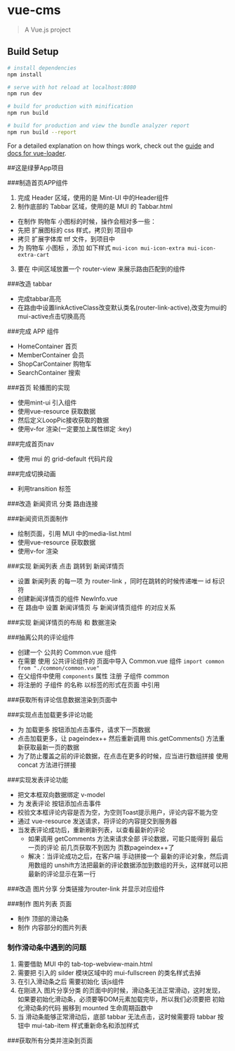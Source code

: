 # vue-cms

> A Vue.js project

## Build Setup

``` bash
# install dependencies
npm install

# serve with hot reload at localhost:8080
npm run dev

# build for production with minification
npm run build

# build for production and view the bundle analyzer report
npm run build --report
```

For a detailed explanation on how things work, check out the [guide](http://vuejs-templates.github.io/webpack/) and [docs for vue-loader](http://vuejs.github.io/vue-loader).


##这是绿萝App项目

###制造首页APP组件
1. 完成 Header 区域，使用的是 Mint-UI 中的Header组件
2. 制作底部的 Tabbar 区域，使用的是 MUI 的 Tabbar.html
 + 在制作 购物车 小图标的时候，操作会相对多一些：
 + 先把 扩展图标的 css 样式，拷贝到 项目中
 + 拷贝 扩展字体库 ttf 文件，到项目中
 + 为 购物车 小图标 ，添加 如下样式 `mui-icon mui-icon-extra mui-icon-extra-cart`
3. 要在 中间区域放置一个 router-view 来展示路由匹配到的组件


###改造 tabbar  
+ 完成tabbar高亮
+ 在路由中设置linkActiveClass改变默认类名(router-link-active),改变为mui的 mui-active点击切换高亮

###完成 APP 组件
+ HomeContainer 首页
+ MemberContainer 会员
+ ShopCarContainer 购物车
+ SearchContainer 搜索


###首页 轮播图的实现
- 使用mint-ui 引入组件
- 使用vue-resource 获取数据
- 然后定义LoopPic接收获取的数据
- 使用v-for 渲染(一定要加上属性绑定 :key)

###完成首页nav
- 使用 mui 的 grid-default 代码片段

###完成切换动画
- 利用transition 标签

###改造 新闻资讯 分类 路由连接

###新闻资讯页面制作
+ 绘制页面，引用 MUI 中的media-list.html
+ 使用vue-resource 获取数据
+ 使用v-for 渲染

###实现 新闻列表 点击 跳转到 新闻详情页
+ 设置 新闻列表 的每一项 为 router-link ，同时在跳转的时候传递唯一 id 标识符
+ 创建新闻详情页的组件 NewInfo.vue
+ 在 路由中 设置 新闻详情页 与 新闻详情页组件 的对应关系

###实现 新闻详情页的布局 和 数据渲染


###抽离公共的评论组件
+ 创建一个 公共的 Common.vue 组件
+ 在需要 使用 公共评论组件的 页面中导入 Common.vue 组件 `import common from "./common/common.vue"`
+ 在父组件中使用 `components` 属性 注册 子组件 common
+ 将注册的 子组件 的名称 以标签的形式在页面 中引用

###获取所有评论信息数据渲染到页面中

###实现点击加载更多评论功能
+ 为 加载更多 按钮添加点击事件，请求下一页数据
+ 点击加载更多，让 pageindex++ 然后重新调用 this.getComments() 方法重新获取最新一页的数据
+ 为了防止覆盖之前的评论数据，在点击在更多的时候，应当进行数组拼接 使用 concat 方法进行拼接

###实现发表评论功能
+ 把文本框双向数据绑定 v-model 
+ 为 发表评论 按钮添加点击事件
+ 校验文本框评论内容是否为空，为空则Toast提示用户，评论内容不能为空
+ 通过 vue-resource 发送请求，将评论的内容提交到服务器
+ 当发表评论成功后，重新刷新列表，以查看最新的评论
  - 如果调用 getComments 方法来请求全部 评论数据，可能只能得到 最后一页的评论 前几页获取不到因为 页数pageindex++了
  - 解决：当评论成功之后，在客户端 手动拼接一个 最新的评论对象，然后调用数组的 unshift方法把最新的评论数据添加到数组的开头，这样就可以把最新的评论显示在第一行

###改造 图片分享 分类链接为router-link 并显示对应组件

###制作 图片列表 页面
+ 制作 顶部的滑动条
+ 制作 内容部分的图片列表

### 制作滑动条中遇到的问题
 1. 需要借助 MUI 中的 tab-top-webview-main.html
 2. 需要把 引入的 silder 模块区域中的 mui-fullscreen 的类名样式去掉
 3. 在引入滑动条之后 需要初始化 该js组件
 4. 在刚进入 图片分享分类 的页面中的时候，滑动条无法正常滑动，这时发现，如果要初始化滑动条，必须要等DOM元素加载完毕，所以我们必须要把 初始化滑动条的代码 搬移到 mounted 生命周期函数中
 5. 当 滑动条能够正常滑动后，底部 tabbar 无法点击，这时候需要将 tabbar 按钮中 mui-tab-item 样式重新命名和添加样式

 ###获取所有分类并渲染到页面